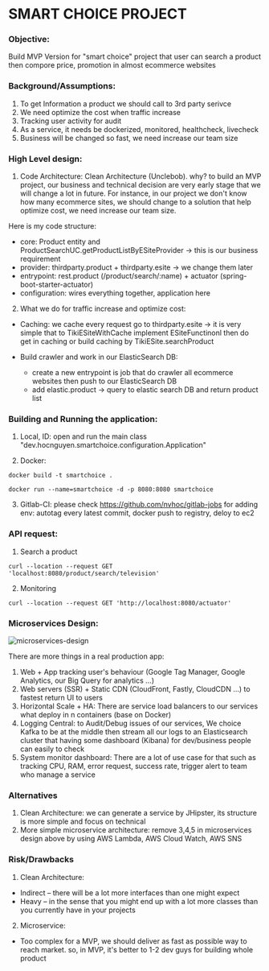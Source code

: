 # SMART CHOICE PROJECT

### Objective:
Build MVP Version for "smart choice" project that user can search a product then compore price, promotion in almost ecommerce websites

### Background/Assumptions:
1. To get Information a product we should call to 3rd party serivce
2. We need optimize the cost when traffic increase
3. Tracking user activity for audit
4. As a service, it needs be dockerized, monitored, healthcheck, livecheck
5. Business will be changed so fast, we need increase our team size

### High Level design:

1. Code Architecture: Clean Architecture (Unclebob). why? to build an MVP project, our business and technical decision are very early stage that we will change a lot in future. For instance, in our project we don't know how many ecommerce sites, we should change to a solution that help optimize cost, we need increase our team size.

Here is my code structure:
+ core: Product entity and ProductSearchUC.getProductListByESiteProvider -> this is our business requirement
+ provider: thirdparty.product + thirdparty.esite  -> we change them later
+ entrypoint: rest.product (/product/search/:name) + actuator (spring-boot-starter-actuator)
+ configuration: wires everything together, application here


2. What we do for traffic increase and optimize cost:

+ Caching: we cache every request go to thirdparty.esite -> it is very simple that to TikiESiteWithCache implement ESiteFunctinonl then do get in caching or build caching by TikiESite.searchProduct

+ Build crawler and work in our ElasticSearch DB: 
  - create a new entrypoint is job that do crawler all ecommerce websites then push to our ElasticSearch DB
  - add elastic.product -> query to elastic search DB and return product list

### Building and Running the application:

1. Local, ID: open and run the main class "dev.hocnguyen.smartchoice.configuration.Application"

2. Docker: 
```
docker build -t smartchoice .

docker run --name=smartchoice -d -p 8080:8080 smartchoice
```

3. Gitlab-CI: please check https://github.com/nvhoc/gitlab-jobs for adding env: autotag every latest commit, docker push to registry, deloy to ec2


### API request:

1. Search a product
```
curl --location --request GET 'localhost:8080/product/search/television'
```

2. Monitoring

```
curl --location --request GET 'http://localhost:8080/actuator'
```

### Microservices Design:

![microservices-design](https://storage.googleapis.com/hocnguyen_dev/Smart%20Choice%20(1).jpg)

There are more things in a real production app:
1. Web + App tracking user's behaviour (Google Tag Manager, Google Analytics, our Big Query for analytics ...)
2. Web servers (SSR) + Static CDN (CloudFront, Fastly, CloudCDN ...) to fastest return UI to users
3. Horizontal Scale + HA: There are service load balancers to our services what deploy in n containers (base on Docker)
4. Logging Central: to Audit/Debug issues of our services, We choice Kafka to be at the middle then stream all our logs to an Elasticsearch cluster that having some dashboard (Kibana) for dev/business people can easily to check
5. System monitor dashboard: There are a lot of use case for that such as tracking CPU, RAM, error request, success rate, trigger alert to team who manage a service


### Alternatives

1. Clean Architecture: we can generate a service by JHipster, its structure is more simple and focus on technical
2. More simple microservice architecture: remove 3,4,5 in microservices design above by using AWS Lambda, AWS Cloud Watch, AWS SNS 

### Risk/Drawbacks 

1. Clean Architecture:
+ Indirect – there will be a lot more interfaces than one might expect 
+ Heavy – in the sense that you might end up with a lot more classes than you currently have in your projects

2. Microservice: 
+ Too complex for a MVP, we should deliver as fast as possible way to reach market. so, in MVP, it's better to 1-2 dev guys for building whole product




